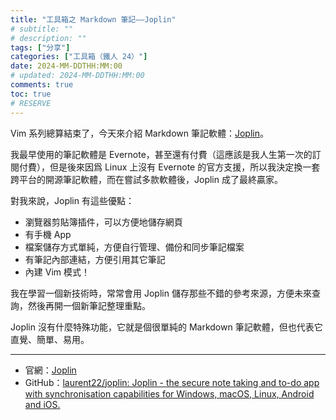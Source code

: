 ```yaml
---
title: "工具箱之 Markdown 筆記——Joplin"
# subtitle: ""
# description: ""
tags: ["分享"]
categories: ["工具箱（鐵人 24）"]
date: 2024-MM-DDTHH:MM:00
# updated: 2024-MM-DDTHH:MM:00
comments: true
toc: true
# RESERVE
---
```


Vim 系列總算結束了，今天來介紹 Markdown 筆記軟體：[Joplin](https://joplinapp.org/)。

<!-- more -->

我最早使用的筆記軟體是 Evernote，甚至還有付費（這應該是我人生第一次的訂閱付費），但是後來因爲 Linux 上沒有 Evernote 的官方支援，所以我決定換一套跨平台的開源筆記軟體，而在嘗試多款軟體後，Joplin 成了最終贏家。

對我來說，Joplin 有這些優點：

- 瀏覽器剪貼簿插件，可以方便地儲存網頁
- 有手機 App
- 檔案儲存方式單純，方便自行管理、備份和同步筆記檔案
- 有筆記內部連結，方便引用其它筆記
- 內建 Vim 模式！

我在學習一個新技術時，常常會用 Joplin 儲存那些不錯的參考來源，方便未來查詢，然後再開一個新筆記整理重點。

Joplin 沒有什麼特殊功能，它就是個很單純的 Markdown 筆記軟體，但也代表它直覺、簡單、易用。

---

- 官網：[Joplin](https://joplinapp.org/)
- GitHub：[laurent22/joplin: Joplin - the secure note taking and to-do app with synchronisation capabilities for Windows, macOS, Linux, Android and iOS.](https://github.com/laurent22/joplin)
